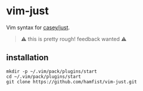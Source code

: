 # vim-just

Vim syntax for [casey/just](https://github.com/casey/just).

> :warning: this is pretty rough! feedback wanted :warning:

## installation

```
mkdir -p ~/.vim/pack/plugins/start
cd ~/.vim/pack/plugins/start
git clone https://github.com/hamfist/vim-just.git
```
